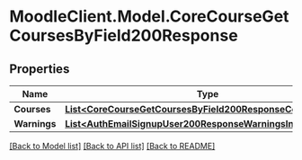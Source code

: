 # MoodleClient.Model.CoreCourseGetCoursesByField200Response

## Properties

Name | Type | Description | Notes
------------ | ------------- | ------------- | -------------
**Courses** | [**List&lt;CoreCourseGetCoursesByField200ResponseCoursesInner&gt;**](CoreCourseGetCoursesByField200ResponseCoursesInner.md) |  | 
**Warnings** | [**List&lt;AuthEmailSignupUser200ResponseWarningsInner&gt;**](AuthEmailSignupUser200ResponseWarningsInner.md) |  | [optional] 

[[Back to Model list]](../README.md#documentation-for-models) [[Back to API list]](../README.md#documentation-for-api-endpoints) [[Back to README]](../README.md)

